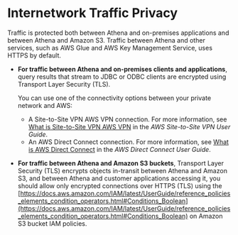 # Internetwork Traffic Privacy<a name="internetwork-traffic-privacy"></a>

Traffic is protected both between Athena and on\-premises applications and between Athena and Amazon S3\. Traffic between Athena and other services, such as AWS Glue and AWS Key Management Service, uses HTTPS by default\.
+ **For traffic between Athena and on\-premises clients and applications**, query results that stream to JDBC or ODBC clients are encrypted using Transport Layer Security \(TLS\)\.

  You can use one of the connectivity options between your private network and AWS: 
  + A Site\-to\-Site VPN AWS VPN connection\. For more information, see [What is Site\-to\-Site VPN AWS VPN](https://docs.aws.amazon.com/vpn/latest/s2svpn/VPC_VPN.html) in the *AWS Site\-to\-Site VPN User Guide*\.
  + An AWS Direct Connect connection\. For more information, see [What is AWS Direct Connect](https://docs.aws.amazon.com/directconnect/latest/UserGuide/Welcome.html) in the *AWS Direct Connect User Guide*\.
+ **For traffic between Athena and Amazon S3 buckets**, Transport Layer Security \(TLS\) encrypts objects in\-transit between Athena and Amazon S3, and between Athena and customer applications accessing it, you should allow only encrypted connections over HTTPS \(TLS\) using the [https://docs.aws.amazon.com/IAM/latest/UserGuide/reference_policies_elements_condition_operators.html#Conditions_Boolean](https://docs.aws.amazon.com/IAM/latest/UserGuide/reference_policies_elements_condition_operators.html#Conditions_Boolean) on Amazon S3 bucket IAM policies\.